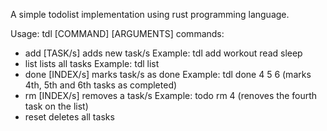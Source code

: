 A simple todolist implementation using rust programming language.

Usage: tdl [COMMAND] [ARGUMENTS]
commands:
- add [TASK/s]
    adds new task/s
    Example: tdl add workout read sleep
- list
    lists all tasks
    Example: tdl list
- done [INDEX/s]
    marks task/s as done
    Example: tdl done 4 5 6  (marks 4th, 5th and 6th tasks as completed)
- rm [INDEX/s]
    removes a task/s
    Example: todo rm 4 (renoves the fourth task on the list)
- reset
    deletes all tasks